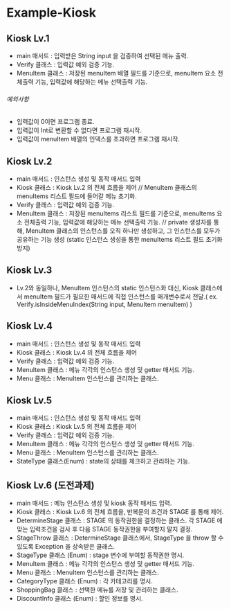 # Example-Kiosk

## Kiosk Lv.1
- main 매서드 : 입력받은 String input 을 검증하여 선택된 메뉴 출력.
- Verify 클래스 : 입력값 예외 검증 기능.
- MenuItem 클래스 : 저장된 menuItem 배열 필드를 기준으로, menuItem 요소 전체출력 기능, 입력값에 해당하는 메뉴 선택출력 기능.

###### 예외사항
- 입력값이 0이면 프로그램 종료.
- 입력값이 Int로 변환할 수 없다면 프로그램 재시작.
- 입력값이 menuItem 배열의 인덱스를 초과하면 프로그램 재시작.


## Kiosk Lv.2
- main 매서드 : 인스턴스 생성 및 동작 매서드 입력
- Kiosk 클래스 : Kiosk Lv.2 의 전체 흐름을 제어 // MenuItem 클래스의 menuItems 리스트 필드에 들어갈 메뉴 초기화. 
- Verify 클래스 : 입력값 예외 검증 기능.
- MenuItem 클래스 : 저장된 menuItems 리스트 필드를 기준으로, menuItems 요소 전체출력 기능, 입력값에 해당하는 메뉴 선택출력 기능. // private 생성자를 통해, MenuItem 클래스의 인스턴스를 오직 하나만 생성하고, 그 인스턴스를 모두가 공유하는 기능 생성 (static 인스턴스 생성을 통한 menuItems 리스트 필드 초기화 방지)


## Kiosk Lv.3
- Lv.2와 동일하나, MenuItem 인스턴스의 static 인스턴스화 대신, Kiosk 클래스에서 menuItem 필드가 필요한 매서드에 직접 인스턴스를 매개변수로서 전달.( ex. Verify.isInsideMenuIndex(String input, MenuItem menuItem) )


## Kiosk Lv.4
- main 매서드 : 인스턴스 생성 및 동작 매서드 입력
- Kiosk 클래스 : Kiosk Lv.4 의 전체 흐름을 제어
- Verify 클래스 : 입력값 예외 검증 기능.
- MenuItem 클래스 : 메뉴 각각의 인스턴스 생성 및 getter 매서드 기능.
- Menu 클래스 : MenuItem 인스턴스를 관리하는 클래스.


## Kiosk Lv.5
- main 매서드 : 인스턴스 생성 및 동작 매서드 입력
- Kiosk 클래스 : Kiosk Lv.5 의 전체 흐름을 제어
- Verify 클래스 : 입력값 예외 검증 기능.
- MenuItem 클래스 : 메뉴 각각의 인스턴스 생성 및 getter 매서드 기능.
- Menu 클래스 : MenuItem 인스턴스를 관리하는 클래스.
- StateType 클래스(Enum) : state의 상태를 체크하고 관리하는 기능.


## Kiosk Lv.6 (도전과제)
- main 매서드 : 메뉴 인스턴스 생성 및 kiosk 동작 매서드 입력.
- Kiosk 클래스 : Kiosk Lv.6 의 전체 흐름을, 반복문의 조건과 STAGE 를 통해 제어.
- DetermineStage 클래스 : STAGE 의 동작권한을 결정하는 클래스. 각 STAGE 에 맞는 입력조건을 검사 후 다음 STAGE 동작권한을 부여할지 말지 결정.
- StageThrow 클래스 : DetermineStage 클래스에서, StageType 을 throw 할 수 있도록 Exception 을 상속받은 클래스.
- StageType 클래스 (Enum) : stage 변수에 부여할 동작권한 명시.
- MenuItem 클래스 : 메뉴 각각의 인스턴스 생성 및 getter 매서드 기능.
- Menu 클래스 : MenuItem 인스턴스를 관리하는 클래스.
- CategoryType 클래스 (Enum) : 각 카테고리를 명시.
- ShoppingBag 클래스 : 선택한 메뉴를 저장 및 관리하는 클래스.
- DiscountInfo 클래스 (Enum) : 할인 정보를 명시.